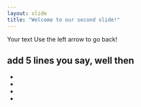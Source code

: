```yaml
---
layout: slide
title: "Welcome to our second slide!"
---
```

Your text
Use the left arrow to go back!

add 5 lines you say, well then
-
-
-
-
-
